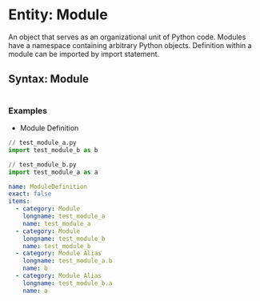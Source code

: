# Entity: Module
An object that serves as an organizational unit of Python code. Modules have a namespace containing arbitrary Python objects. Definition within a module can be imported by import statement.

## Syntax: Module
```yaml
```

### Examples

- Module Definition
```python
// test_module_a.py
import test_module_b as b

// test_module_b.py
import test_module_a as a
```

```yaml
name: ModuleDefinition
exact: false
items:
  - category: Module
    longname: test_module_a
    name: test_module_a
  - category: Module
    longname: test_module_b
    name: test_module_b
  - category: Module Alias
    longname: test_module_a.b
    name: b
  - category: Module Alias
    longname: test_module_b.a
    name: a
```